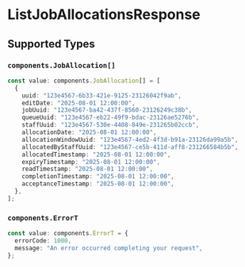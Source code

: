 # ListJobAllocationsResponse


## Supported Types

### `components.JobAllocation[]`

```typescript
const value: components.JobAllocation[] = [
  {
    uuid: "123e4567-6b33-421e-9125-23126042f9ab",
    editDate: "2025-08-01 12:00:00",
    jobUuid: "123e4567-ba42-437f-8560-23126249c38b",
    queueUuid: "123e4567-eb22-49f9-bdac-23126ae5276b",
    staffUuid: "123e4567-530e-4408-849e-231265b02ccb",
    allocationDate: "2025-08-01 12:00:00",
    allocationWindowUuid: "123e4567-4ed2-4f3d-b91a-23126da99a5b",
    allocatedByStaffUuid: "123e4567-ce5b-411d-aff8-231266584b5b",
    allocatedTimestamp: "2025-08-01 12:00:00",
    expiryTimestamp: "2025-08-01 12:00:00",
    readTimestamp: "2025-08-01 12:00:00",
    completionTimestamp: "2025-08-01 12:00:00",
    acceptanceTimestamp: "2025-08-01 12:00:00",
  },
];
```

### `components.ErrorT`

```typescript
const value: components.ErrorT = {
  errorCode: 1000,
  message: "An error occurred completing your request",
};
```

